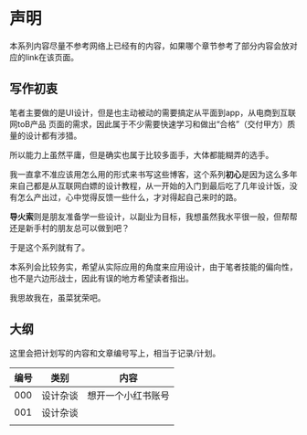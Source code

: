 # 声明

本系列内容尽量不参考网络上已经有的内容，如果哪个章节参考了部分内容会放对应的link在该页面。

## 写作初衷

笔者主要做的是UI设计，但是也主动被动的需要搞定从平面到app，从电商到互联网toB产品 页面的需求，因此属于不少需要快速学习和做出“合格”（交付甲方）质量的设计都有涉猎。

所以能力上虽然平庸，但是确实也属于比较多面手，大体都能糊弄的选手。

我一直拿不准应该用怎么用的形式来书写这些博客，这个系列**初心**是因为这么多年来自己都是从互联网白嫖的设计教程，从一开始的入门到最后吃了几年设计饭，没有怎么产出过，心中觉得反馈一些什么，才对得起自己来时的路。

**导火索**则是朋友准备学一些设计，以副业为目标，我想虽然我水平很一般，但帮帮还是新手村的朋友总可以做到吧？

于是这个系列就有了。

本系列会比较务实，希望从实际应用的角度来应用设计，由于笔者技能的偏向性，也不是六边形战士，因此有误的地方希望读者指出。

我思故我在，虽菜犹荣吧。

## 大纲

这里会把计划写的内容和文章编号写上，相当于记录/计划。

| 编号 | 类别     | 内容               |
| ---- | -------- | ------------------ |
| 000  | 设计杂谈 | 想开一个小红书账号 |
| 001  | 设计杂谈 |                    |
|      |          |                    |

